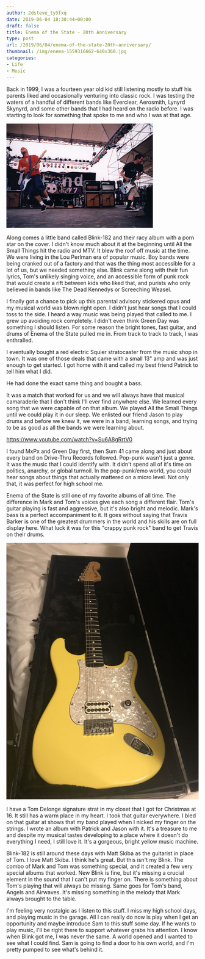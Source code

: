 ```yaml
---
author: 2dsteve_ty3fxq
date: 2019-06-04 18:30:44+00:00
draft: false
title: Enema of the State - 20th Anniversary
type: post
url: /2019/06/04/enema-of-the-state-20th-anniversary/
thumbnail: /img/enema-1559316662-640x360.jpg
categories:
- Life
- Music
---
```





Back in 1999, I was a fourteen year old kid still listening mostly to stuff his parents liked and occasionally venturing into classic rock. I was testing the waters of a handful of different bands like Everclear, Aerosmith, Lynyrd Skynyrd, and some other bands that I had heard on the radio before. I was starting to look for something that spoke to me and who I was at that age. 







![](/img//EndFest2.jpg)








Along comes a little band called Blink-182 and their racy album with a porn star on the cover. I didn't know much about it at the beginning until All the Small Things hit the radio and MTV. It blew the roof off music at the time. We were living in the Lou Perlman era of popular music. Boy bands were being cranked out of a factory and that was the thing most accessible for a lot of us, but we needed something else. Blink came along with their fun lyrics, Tom's unlikely singing voice, and an accessible form of punk rock that would create a rift between kids who liked that, and purists who only believed in bands like The Dead Kennedys or Screeching Weasel. 







I finally got a chance to pick up this parental advisory stickered opus and my musical world was blown right open. I didn't just hear songs that I could toss to the side. I heard a way music was being played that called to me. I grew up avoiding rock completely. I didn't even think Green Day was something I should listen. For some reason the bright tones, fast guitar, and drums of Enema of the State pulled me in. From track to track to track, I was enthralled.







I eventually bought a red electric Squier stratocaster from the music shop in town. It was one of those deals that came with a small 13" amp and was just enough to get started. I got home with it and called my best friend Patrick to tell him what I did. 







He had done the exact same thing and bought a bass.







It was a match that worked for us and we will always have that musical camaraderie that I don't think I'll ever find anywhere else. We learned every song that we were capable of on that album. We played All the Small Things until we could play it in our sleep. We enlisted our friend Jason to play drums and before we knew it, we were in a band, learning songs, and trying to be as good as all the bands we were learning about. 








https://www.youtube.com/watch?v=Su6A8gRrtV0








I found MxPx and Green Day first, then Sum 41 came along and just about every band on Drive-Thru Records followed. Pop-punk wasn't just a genre. It was the music that I could identify with. It didn't spend all of it's time on politics, anarchy, or global turmoil. In the pop-punk/emo world, you could hear songs about things that actually mattered on a micro level. Not only that, it was perfect for high school me. 







Enema of the State is still one of my favorite albums of all time. The difference in Mark and Tom's voices give each song a different flair. Tom's guitar playing is fast and aggressive, but it's also bright and melodic. Mark's bass is a perfect accompaniment to it. It goes without saying that Travis Barker is one of the greatest drummers in the world and his skills are on full display here. What luck it was for this "crappy punk rock" band to get Travis on their drums. 







![](/img//tomdelongestrat.jpg)








I have a Tom Delonge signature strat in my closet that I got for Christmas at 16. It still has a warm place in my heart. I took that guitar everywhere. I bled on that guitar at shows that my band played when I nicked my finger on the strings. I wrote an album with Patrick and Jason with it. It's a treasure to me and despite my musical tastes developing to a place where it doesn't do everything I need, I still love it. It's a gorgeous, bright yellow music machine.







Blink-182 is still around these days with Matt Skiba as the guitarist in place of Tom. I love Matt Skiba. I think he's great. But this isn't my Blink. The combo of Mark and Tom was something special, and it created a few very special albums that worked. New Blink is fine, but it's missing a crucial element in the sound that I can't put my finger on. There is something about Tom's playing that will always be missing. Same goes for Tom's band, Angels and Airwaves. It's missing something in the melody that Mark always brought to the table. 







I'm feeling very nostalgic as I listen to this stuff. I miss my high school days, and playing music in the garage. All I can really do now is play when I get an opportunity and maybe introduce Sam to this stuff some day. If he wants to play music, I'll be right there to support whatever grabs his attention. I know when Blink got me, I was never the same. A world opened and I wanted to see what I could find. Sam is going to find a door to his own world, and I'm pretty pumped to see what's behind it.



